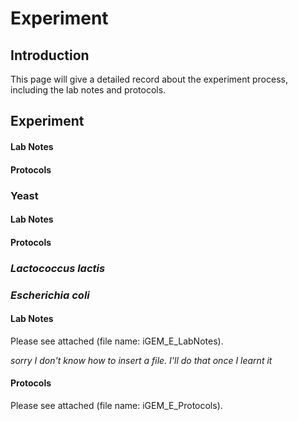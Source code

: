 # Experiment 

## Introduction

This page will give a detailed record about the experiment process, including the lab notes and protocols.  

## Experiment

#### Lab Notes

#### Protocols

### Yeast

#### Lab Notes

#### Protocols

### *Lactococcus lactis*

### *Escherichia coli*

#### Lab Notes

Please see attached (file name: iGEM_E_LabNotes).

*sorry I don't know how to insert a file. I'll do that once I learnt it*

#### Protocols
Please see attached (file name: iGEM_E_Protocols).
